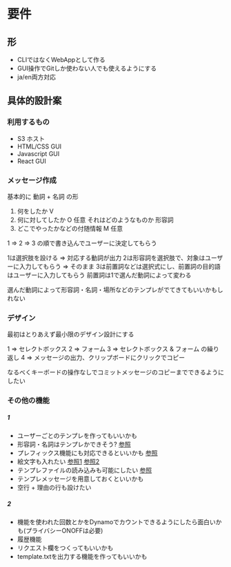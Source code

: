 # 要件

## 形
- CLIではなくWebAppとして作る
- GUI操作でGitしか使わない人でも使えるようにする
- ja/en両方対応

## 具体的設計案

### 利用するもの
- S3 ホスト
- HTML/CSS GUI
- Javascript GUI
- React GUI


### メッセージ作成
基本的に 動詞 + 名詞 の形

1. 何をしたか V
2. 何に対してしたか O 任意 それはどのようなものか 形容詞
3. どこでやったかなどの付随情報 M 任意

1 => 2 => 3 の順で書き込んでユーザーに決定してもらう

1は選択肢を設ける => 対応する動詞が出力
2は形容詞を選択肢で、対象はユーザーに入力してもらう => そのまま
3は前置詞などは選択式にし、前置詞の目的語はユーザーに入力してもらう 前置詞は1で選んだ動詞によって変わる

選んだ動詞によって形容詞・名詞・場所などのテンプレがでてきてもいいかもしれない

### デザイン
最初はとりあえず最小限のデザイン設計にする

1 => セレクトボックス
2 => フォーム
3 => セレクトボックス & フォーム の繰り返し
4 => メッセージの出力、クリップボードにクリックでコピー

なるべくキーボードの操作なしでコミットメッセージのコピーまでできるようにしたい

### その他の機能

##### 1
- ユーザーごとのテンプレを作ってもいいかも
- 形容詞・名詞はテンプレかできそう? [参照](https://qiita.com/shikichee/items/a5f922a3ef3aa58a1839)
- プレフィックス機能にも対応できるといいかも [参照](https://qiita.com/numanomanu/items/45dd285b286a1f7280ed)
- 絵文字も入れたい [参照1](https://gitmoji.carloscuesta.me/) [参照2](https://getemoji.com/)
- テンプレファイルの読み込みも可能にしたい [参照](https://yuu.1000quu.com/commit_template_for_pictogram_commitment)
- テンプレメッセージを用意しておくといいかも
- 空行 + 理由の行も設けたい

##### 2
- 機能を使われた回数とかをDynamoでカウントできるようにしたら面白いかも(プライバシーONOFFは必要)
- 履歴機能
- リクエスト欄をつくってもいいかも
- template.txtを出力する機能を作ってもいいかも

